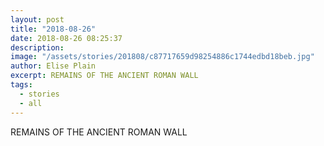 ```yaml
---
layout: post
title: "2018-08-26"
date: 2018-08-26 08:25:37
description: 
image: "/assets/stories/201808/c87717659d98254886c1744edbd18beb.jpg"
author: Elise Plain
excerpt: REMAINS OF THE ANCIENT ROMAN WALL
tags: 
  - stories
  - all
---
```


REMAINS OF THE ANCIENT ROMAN WALL
<p></p>
